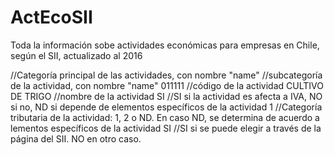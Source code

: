 # ActEcoSII
Toda la información sobe actividades económicas para empresas en Chile, según el SII, actualizado al 2016

<categoria name="AGRICULTURA, GANADERÍA, CAZA Y SILVICULTURA">  //Categoría principal de las actividades, con nombre "name"
        <subcategoria name="CULTIVOS EN GENERAL; CULTIVO DE PRODUCTOS DE MERCADO; HORTICULTURA"> //subcategoría de la actividad, con nombre "name"
            <actividad>
                <codigo>011111</codigo> //código de la actividad
                <nombre>CULTIVO DE TRIGO</nombre> //nombre de la actividad
                <afecto>SI</afecto> //SI si la actividad es afecta a IVA, NO si no, ND si depende de elementos específicos de la actividad
                <catTrib>1</catTrib> //Categoría tributaria de la actividad: 1, 2 o ND. En caso ND, se determina de acuerdo a lementos específicos de la actividad
                <online>SI</online> //SI si se puede elegir a través de la página del SII. NO en otro caso.
            </actividad>
